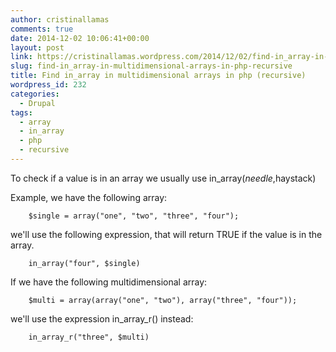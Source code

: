 ```yaml
---
author: cristinallamas
comments: true
date: 2014-12-02 10:06:41+00:00
layout: post
link: https://cristinallamas.wordpress.com/2014/12/02/find-in_array-in-multidimensional-arrays-in-php-recursive/
slug: find-in_array-in-multidimensional-arrays-in-php-recursive
title: Find in_array in multidimensional arrays in php (recursive)
wordpress_id: 232
categories:
  - Drupal
tags:
  - array
  - in_array
  - php
  - recursive
---
```


To check if a value is in an array we usually use in_array($needle,$haystack)

Example, we have the following array:

```
    $single = array("one", "two", "three", "four");
```

we'll use the following expression, that will return TRUE if the value is in the array.

```
    in_array("four", $single)
```

If we have the following multidimensional array:

```
    $multi = array(array("one", "two"), array("three", "four"));
```

we'll use the expression in_array_r() instead:

```
    in_array_r("three", $multi)
```
